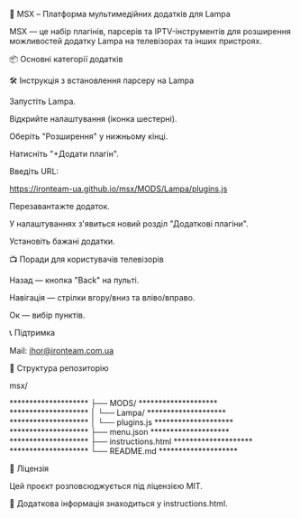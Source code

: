 🌟 MSX – Платформа мультимедійних додатків для Lampa

MSX — це набір плагінів, парсерів та IPTV-інструментів для розширення можливостей додатку Lampa на телевізорах та інших пристроях.


📦 Основні категорії додатків



🛠️ Інструкція з встановлення парсеру на Lampa

Запустіть Lampa.

Відкрийте налаштування (іконка шестерні).

Оберіть "Розширення" у нижньому кінці.

Натисніть "+Додати плагін".

Введіть URL:

https://ironteam-ua.github.io/msx/MODS/Lampa/plugins.js

Перезавантажте додаток.

У налаштуваннях з'явиться новий розділ "Додаткові плагіни".

Установіть бажані додатки.

📺 Поради для користувачів телевізорів

Назад — кнопка "Back" на пульті.

Навігація — стрілки вгору/вниз та вліво/вправо.

Ок — вибір пунктів.

📞 Підтримка

Mail: ihor@ironteam.com.ua

📂 Структура репозиторію

msx/

********************      ├── MODS/                  ********************
********************      │   └── Lampa/             ********************
********************      │       └── plugins.js     ********************
********************      ├── menu.json              ********************
********************      ├── instructions.html      ********************
********************      └── README.md              ********************

📄 Ліцензія

Цей проєкт розповсюджується під ліцензією MIT.

📃 Додаткова інформація знаходиться у instructions.html.

